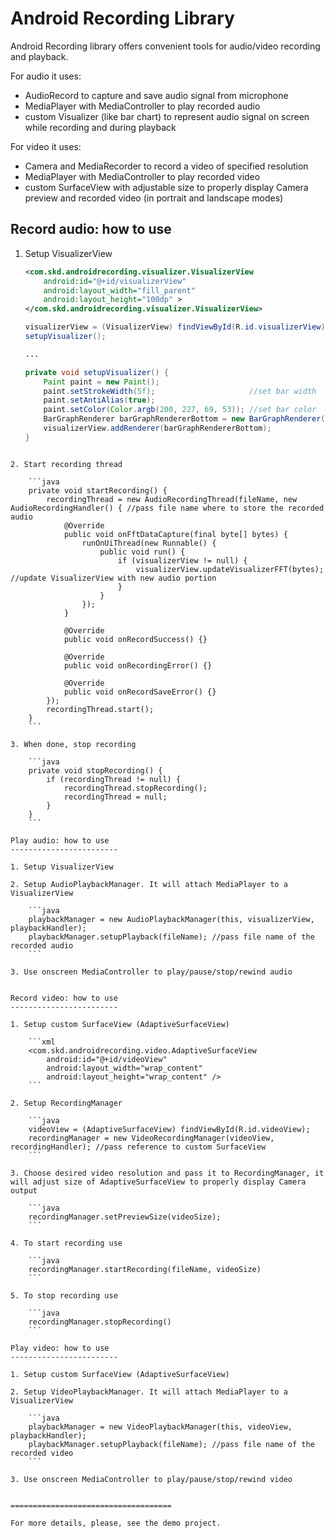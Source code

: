 Android Recording Library
=======================================

Android Recording library offers convenient tools for audio/video recording and playback.

For audio it uses:
* AudioRecord to capture and save audio signal from microphone
* MediaPlayer with MediaController to play recorded audio
* custom Visualizer (like bar chart) to represent audio signal on screen while recording and during playback

For video it uses:
* Camera and MediaRecorder to record a video of specified resolution
* MediaPlayer with MediaController to play recorded video
* custom SurfaceView with adjustable size to properly display Camera preview and recorded video (in portrait and landscape modes)

Record audio: how to use
------------------------

1. Setup VisualizerView

    ```xml
    <com.skd.androidrecording.visualizer.VisualizerView
    	android:id="@+id/visualizerView"
    	android:layout_width="fill_parent"
    	android:layout_height="100dp" >
    </com.skd.androidrecording.visualizer.VisualizerView>
    ```
    
    ```java
    visualizerView = (VisualizerView) findViewById(R.id.visualizerView);
    setupVisualizer();
    
    ...
    
    private void setupVisualizer() {
    	Paint paint = new Paint();
    	paint.setStrokeWidth(5f);                     //set bar width
    	paint.setAntiAlias(true);
    	paint.setColor(Color.argb(200, 227, 69, 53)); //set bar color
    	BarGraphRenderer barGraphRendererBottom = new BarGraphRenderer(2, paint, false);
    	visualizerView.addRenderer(barGraphRendererBottom);
    }
```

2. Start recording thread

    ```java
    private void startRecording() {
    	recordingThread = new AudioRecordingThread(fileName, new AudioRecordingHandler() { //pass file name where to store the recorded audio
    		@Override
    		public void onFftDataCapture(final byte[] bytes) {
    			runOnUiThread(new Runnable() {
    				public void run() {
    					if (visualizerView != null) {
    						visualizerView.updateVisualizerFFT(bytes); //update VisualizerView with new audio portion
    					}
    				}
    			});
    		}
    
    		@Override
    		public void onRecordSuccess() {}
    
    		@Override
    		public void onRecordingError() {}
    
    		@Override
    		public void onRecordSaveError() {}
    	});
    	recordingThread.start();
    }
    ```

3. When done, stop recording

    ```java
    private void stopRecording() {
    	if (recordingThread != null) {
    		recordingThread.stopRecording();
    		recordingThread = null;
    	}
    }
    ``` 

Play audio: how to use
------------------------

1. Setup VisualizerView

2. Setup AudioPlaybackManager. It will attach MediaPlayer to a VisualizerView

    ```java
    playbackManager = new AudioPlaybackManager(this, visualizerView, playbackHandler);
    playbackManager.setupPlayback(fileName); //pass file name of the recorded audio
    ``` 

3. Use onscreen MediaController to play/pause/stop/rewind audio


Record video: how to use
------------------------

1. Setup custom SurfaceView (AdaptiveSurfaceView)

    ```xml
    <com.skd.androidrecording.video.AdaptiveSurfaceView
    	android:id="@+id/videoView"
    	android:layout_width="wrap_content"
    	android:layout_height="wrap_content" />
    ``` 

2. Setup RecordingManager

    ```java
    videoView = (AdaptiveSurfaceView) findViewById(R.id.videoView);
    recordingManager = new VideoRecordingManager(videoView, recordingHandler); //pass reference to custom SurfaceView
    ``` 

3. Choose desired video resolution and pass it to RecordingManager, it will adjust size of AdaptiveSurfaceView to properly display Camera output

    ```java
    recordingManager.setPreviewSize(videoSize);
    ``` 

4. To start recording use

    ```java
    recordingManager.startRecording(fileName, videoSize)
    ``` 

5. To stop recording use

    ```java
    recordingManager.stopRecording()
    ``` 

Play video: how to use
------------------------

1. Setup custom SurfaceView (AdaptiveSurfaceView)

2. Setup VideoPlaybackManager. It will attach MediaPlayer to a VisualizerView

    ```java
    playbackManager = new VideoPlaybackManager(this, videoView, playbackHandler);
    playbackManager.setupPlayback(fileName); //pass file name of the recorded video
    ``` 

3. Use onscreen MediaController to play/pause/stop/rewind video


====================================

For more details, please, see the demo project.
